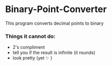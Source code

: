 # Binary-Point-Converter
 This program converts decimal points to binary

### Things it cannot do:
* 2's compliment
* tell you if the result is infinite (it rounds)
* look pretty (yet :sparkles: )
